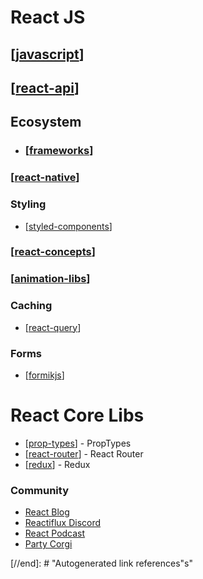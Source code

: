 # React JS

## [[javascript]]

## [[react-api]]

## **Ecosystem**

- ### [[frameworks]]

### **[[react-native]]**

### **Styling**

- [[styled-components]]

### [[react-concepts]]

### **[[animation-libs]]**

### Caching

- [[react-query]]

### Forms

- [[formikjs]]

# React Core Libs

- [[prop-types]] - PropTypes
- [[react-router]] - React Router
- [[redux]] - Redux

### **Community**

- [React Blog](https://reactjs.org/blog/all.html/)
- [Reactiflux Discord](https://www.reactiflux.com/)
- [React Podcast]()
- [Party Corgi](https://party-corgi-podcast.simplecast.com/episodes)

[//begin]: # "Autogenerated link references for markdown compatibility"
[javascript]: ../javascript "Javascript"
[react-api]: react-api/react-api "React JS API"
[frameworks]: ../frameworks/frameworks "Frameworks"
[react-native]: react-native/react-native "React Native"
[styled-components]: ../js-css/styled-components "Styled Components"
[react-concepts]: react-concepts/react-concepts "React Concepts"
[animation-libs]: animation-libs/animation-libs "React Animation Libs"
[react-query]: react-query "React Query"
[formikjs]: react-libs/formikjs "Formik JS"
[prop-types]: proptypes/prop-types "PropTypes"
[react-router]: router-api/react-router "React Router V6"
[redux]: redux/redux "Redux"

[//end]: # "Autogenerated link references"s"
